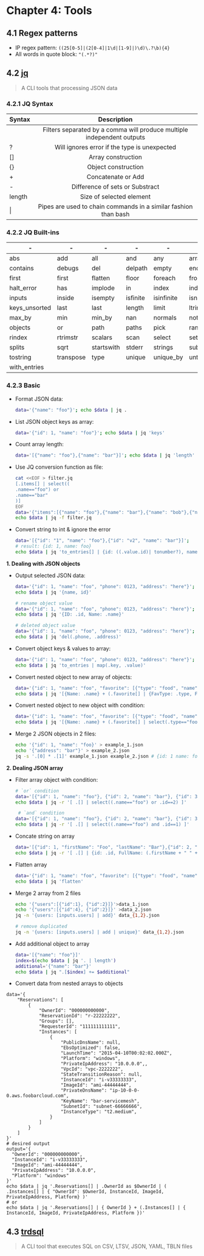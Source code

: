 # Chapter 4: Tools

## 4.1 Regex patterns

- IP regex pattern: `((25[0-5]|(2[0-4]|1\d|[1-9]|)\d)\.?\b){4}`
- All words in quote block: `"(.*?)"`

## 4.2 [jq](https://jqlang.github.io/jq/manual/)

> A CLI tools that processing JSON data

### 4.2.1 JQ Syntax

| Syntax |                              Description                               |
| ------ | :--------------------------------------------------------------------: |
|        | Filters separated by a comma will produce multiple independent outputs |
| ?      |              Will ignores error if the type is unexpected              |
| []     |                           Array construction                           |
| {}     |                          Object construction                           |
| +      |                           Concatenate or Add                           |
| -      |                    Difference of sets or Substract                     |
| length |                        Size of selected element                        |
| \|     |    Pipes are used to chain commands in a similar fashion than bash     |

### 4.2.2 JQ Built-ins

| -             | -         | -          | -        | -          | -            | -              | -          | -          | -                 |
| ------------- | --------- | ---------- | -------- | ---------- | ------------ | -------------- | ---------- | ---------- | ----------------- |
| abs           | add       | all        | and      | any        | arrays       | booleans       | bsearch    | capture    | combinations      |
| contains      | debugs    | del        | delpath  | empty      | endswith     | env            | error      | explode    | finites           |
| first         | first     | flatten    | floor    | foreach    | from_entries | getpath        | group_by   | gsub       | halt              |
| halt_error    | has       | implode    | in       | index      | indices      | infinite       | input      | input_file | input_line_number |
| inputs        | inside    | isempty    | isfinite | isinfinite | isnan        | isnormal       | iterables  | join       | keys              |
| keys_unsorted | last      | last       | length   | limit      | ltrimstr     | map            | map_values | match      | max               |
| max_by        | min       | min_by     | nan      | normals    | not          | nth            | nth        | nulls      | numbers           |
| objects       | or        | path       | paths    | pick       | range        | recurse        | reduce     | repeat     | reverse           |
| rindex        | rtrimstr  | scalars    | scan     | select     | setpath      | sort           | sort_by    | split      | split             |
| splits        | sqrt      | startswith | stderr   | strings    | sub          | test           | to_entries | tonumber   |
| tostring      | transpose | type       | unique   | unique_by  | until        | utf8bytelength | values     | walk       | while             |
| with_entries  |

### 4.2.3 Basic

- Format JSON data:

  ```bash
  data='{"name": "foo"}'; echo $data | jq .
  ```

- List JSON object keys as array:

  ```bash
  data='{"id": 1, "name": "foo"}'; echo $data | jq 'keys'
  ```

- Count array length:

  ```bash
  data='[{"name": "foo"},{"name": "bar"}]'; echo $data | jq 'length'
  ```

- Use JQ conversion function as file:

  ```bash
  cat <<EOF > filter.jq
  [.items[] | select((
  .name=="foo") or
  .name=="bar"
  )]
  EOF
  data='{"items":[{"name": "foo"},{"name": "bar"},{"name": "bob"},{"name": "alice"}]}'
  echo $data | jq -f filter.jq
  ```

- Convert string to int & ignore the error
  ```bash
  data='[{"id": "1", "name": "foo"},{"id": "v2", "name": "bar"}]';
  # result: {id: 1, name: foo}
  echo $data | jq 'to_entries[] | {id: ((.value.id)| tonumber?), name: (.value.name)}'
  ```

**1. Dealing with JSON objects**

- Output selected JSON data:

  ```bash
  data='{"id": 1, "name": "foo", "phone": 0123, "address": "here"}';
  echo $data | jq '{name, id}'

  # rename object value
  data='{"id": 1, "name": "foo", "phone": 0123, "address": "here"}';
  echo $data | jq '{ID: .id, Name: .name}'

  # deleted object value
  data='{"id": 1, "name": "foo", "phone": 0123, "address": "here"}';
  echo $data | jq 'del(.phone, .address)'
  ```

- Convert object keys & values to array:

  ```bash
  data='{"id": 1, "name": "foo", "phone": 0123, "address": "here"}';
  echo $data | jq 'to_entries | map(.key, .value)'
  ```

- Convert nested object to new array of objects:

  ```bash
  data='{"id": 1, "name": "foo", "favorite": [{"type": "food", "name": "beef"}, {"type": "beverage", "name": "beer"}]}';
  echo $data | jq '[{Name: .name} + (.favorite[] | {FavType: .type, FavName: .name})]'
  ```

- Convert nested object to new object with condition:

  ```bash
  data='{"id": 1, "name": "foo", "favorite": [{"type": "food", "name": "beef"}, {"type": "food", "name": "lamb"}, {"type": "beverage", "name": "beer"}]}';
  echo $data | jq '[{Name: .name} + (.favorite[] | select(.type=="food") | {FavType: .type, FavName: .name})]'
  ```

- Merge 2 JSON objects in 2 files:

  ```bash
  echo '{"id": 1, "name": "foo}' > example_1.json
  echo '{"address": "bar"}' > example_2.json
  jq -s '.[0] * .[1]' example_1.json example_2.json # {id: 1 name: foo address: bar}
  ```

**2. Dealing JSON array**

- Filter array object with condition:

  ```bash
  # `or` condition
  data='[{"id": 1, "name": "foo"}, {"id": 2, "name": "bar"}, {"id": 3, "name": "fas"}]';
  echo $data | jq -r '[ .[] | select((.name=="foo") or .id==2) ]'

   # `and` condition
  data='[{"id": 1, "name": "foo"}, {"id": 2, "name": "bar"}, {"id": 3, "name": "fas"}]';
  echo $data | jq -r '[ .[] | select((.name=="foo") and .id==1) ]'
  ```

- Concate string on array

  ```bash
  data='[{"id": 1, "firstName": "Foo", "lastName": "Bar"},{"id": 2, "firstName": "Bob", "lastName": "Alice"}]';
  echo $data | jq -r '[ .[] | {id: .id, FullName: (.firstName + " " + .lastName) } ]'
  ```

- Flatten array

  ```bash
  data='{"id": 1, "name": "foo", "favorite": [{"type": "food", "name": "beef"}, {"type": "food", "name": "lamb"}, {"type": "beverage", "name": "beer"}]}';
  echo $data | jq 'flatten'
  ```

- Merge 2 array from 2 files

  ```bash
  echo '{"users":[{"id":1}, {"id":2}]}'>data_1.json
  echo '{"users":[{"id":4}, {"id":2}]}' >data_2.json
  jq -n '{users: [inputs.users] | add}' data_{1,2}.json

  # remove duplicated
  jq -n '{users: [inputs.users] | add | unique}' data_{1,2}.json
  ```

- Add additional object to array
  ```bash
  data='[{"name": "foo"}]'
  index=$(echo $data | jq '. | length')
  additional='{"name": "bar"}'
  echo $data | jq ".[$index] += $additional"
  ```

- Convert data from nested arrays to objects

```shell
data='{
    "Reservations": [
        {
            "OwnerId": "000000000000",
            "ReservationId": "r-22222222",
            "Groups": [],
            "RequesterId": "111111111111",
            "Instances": [
                {
                    "PublicDnsName": null,
                    "EbsOptimized": false,
                    "LaunchTime": "2015-04-10T00:02:02.000Z",
                    "Platform": "windows",
                    "PrivateIpAddress": "10.0.0.0",,
                    "VpcId": "vpc-2222222",
                    "StateTransitionReason": null,
                    "InstanceId": "i-v33333333",
                    "ImageId": "ami-44444444",
                    "PrivateDnsName": "ip-10-0-0-0.aws.foobarcloud.com",
                    "KeyName": "bar-servicemesh",
                    "SubnetId": "subnet-66666666",
                    "InstanceType": "t2.medium",
                }
            ]
        }
    ]
}'
# desired output
output='{
  "OwnerId": "000000000000",
  "InstanceId": "i-v33333333",
  "ImageId": "ami-44444444",
  "PrivateIpAddress": "10.0.0.0",
  "Platform": "windows"
}'
echo $data | jq '.Reservations[] | .OwnerId as $OwnerId | ( .Instances[] | { "OwnerId": $OwnerId, InstanceId, ImageId, PrivateIpAddress, Platform} )'
# or
echo $data | jq '.Reservations[] | { OwnerId } + (.Instances[] | { InstanceId, ImageId, PrivateIpAddress, Platform })'
```

## 4.3 [trdsql](https://noborus.github.io/trdsql/)

> A CLI tool that executes SQL on CSV, LTSV, JSON, YAML, TBLN files

